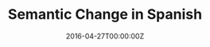 ---
title: Semantic Change in Spanish
summary: "DWUG ES: Diachronic Word Usage Graphs for Spanish"
tags:
- deep learning
- dataset
- spanish
- semantic change
- shared task
date: "2016-04-27T00:00:00Z"
authors:
- Frank D. Zamora-Reina
- Felipe Bravo-Marquez
- Dominik Schlechtweg

# Optional external URL for project (replaces project detail page).
external_link: https://zenodo.org/record/6433667#.YmGU7i8lP0o

image:
  caption: Photo by rawpixel on Unsplash
  focal_point: Smart

links:
# url_code: https://github.com/OpenCENIA/DashAI
# url_pdf: ""
# url_slides: ""
# url_video: ""
url_dataset: https://zenodo.org/record/6433667#.YmGS5y8lP0o

# Slides (optional).
#   Associate this project with Markdown slides.
#   Simply enter your slide deck's filename without extension.
#   E.g. `slides = "example-slides"` references `content/slides/example-slides.md`.
#   Otherwise, set `slides = ""`.
slides: ""
---